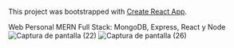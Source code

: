 This project was bootstrapped with [Create React App](https://github.com/facebook/create-react-app).

Web Personal MERN Full Stack: MongoDB, Express, React y Node
![Captura de pantalla (22)](https://user-images.githubusercontent.com/46753453/84608750-17ad6b00-ae71-11ea-9bff-26adbe4ba657.png)
![Captura de pantalla (26)](https://user-images.githubusercontent.com/46753453/84608757-1f6d0f80-ae71-11ea-9250-b4a977b503dd.png)

